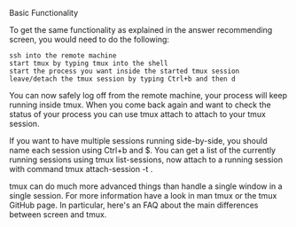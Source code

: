 Basic Functionality

To get the same functionality as explained in the answer recommending screen, you would need to do the following:

    ssh into the remote machine
    start tmux by typing tmux into the shell
    start the process you want inside the started tmux session
    leave/detach the tmux session by typing Ctrl+b and then d

You can now safely log off from the remote machine, your process will keep running inside tmux. When you come back again and want to check the status of your process you can use tmux attach to attach to your tmux session.

If you want to have multiple sessions running side-by-side, you should name each session using Ctrl+b and $. You can get a list of the currently running sessions using tmux list-sessions, now attach to a running session with command tmux attach-session -t <session-name>.

tmux can do much more advanced things than handle a single window in a single session. For more information have a look in man tmux or the tmux GitHub page. In particular, here's an FAQ about the main differences between screen and tmux.